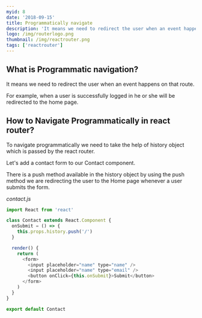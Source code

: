 ```yaml
---
myid: 8
date: '2018-09-15'
title: Programmatically navigate
description: 'It means we need to redirect the user when an event happens on that route. For example when a user login in the facebook that user will be redirected to the home page'
logo: /img/routerlogo.png
thumbnail: /img/reactrouter.png
tags: ['reactrouter']
---
```


## What is Programmatic navigation?

It means we need to redirect the user when an event happens on that route.

For example, when a user is successfully logged in he or she will be redirected to the home page.

## How to Navigate Programmatically in react router?

To navigate programmatically we need to take the help of history object which is passed by the react router.

Let's add a contact form to our Contact component.

There is a push method available in the history object by using the push method we are redirecting the user to the Home page whenever a user submits the form.

_contact.js_

```js
import React from 'react'

class Contact extends React.Component {
  onSubmit = () => {
    this.props.history.push('/')
  }

  render() {
    return (
      <form>
        <input placeholder="name" type="name" />
        <input placeholder="name" type="email" />
        <button onClick={this.onSubmit}>Submit</button>
      </form>
    )
  }
}

export default Contact
```
